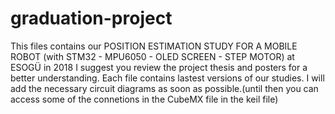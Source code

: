 # graduation-project
This files contains our POSITION ESTIMATION STUDY FOR A MOBILE ROBOT (with STM32 - MPU6050 - OLED SCREEN - STEP MOTOR) at ESOGÜ in 2018
I suggest you review the project thesis and posters for a better understanding.
Each file contains lastest versions of our studies.
I will add the necessary circuit diagrams as soon as possible.(until then you can access some of the connetions in the CubeMX file in the keil file)

